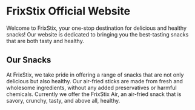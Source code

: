 # FrixStix Official Website

Welcome to FrixStix, your one-stop destination for delicious and healthy snacks! Our website is dedicated to bringing you the best-tasting snacks that are both tasty and healthy.

## Our Snacks
At FrixStix, we take pride in offering a range of snacks that are not only delicious but also healthy. Our air-fried sticks are made from fresh and wholesome ingredients, without any added preservatives or harmful chemicals.
Currently we offer the FrixStix Air, an air-fried snack that is savory, crunchy, tasty, and above all, healthy. 